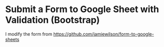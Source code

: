 # Submit a Form to Google Sheet with Validation (Bootstrap)
I modify the form from https://github.com/jamiewilson/form-to-google-sheets

